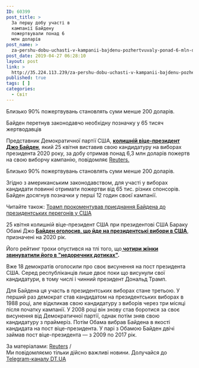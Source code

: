 ```yaml
---
ID: 60399
post_title: >
  За першу добу участі в
  кампанії Байдену
  пожертвували понад 6
  млн доларів
post_name: >
  za-pershu-dobu-uchasti-v-kampanii-bajdenu-pozhertvuvaly-ponad-6-mln-dolariv
post_date: 2019-04-27 06:28:10
layout: post
link: >
  http://35.224.113.239/za-pershu-dobu-uchasti-v-kampanii-bajdenu-pozhertvuvaly-ponad-6-mln-dolariv/
published: true
tags: [ ]
categories:
  - Світ
---
```

<div class="summary" itemprop="alternativeHeadline">
<p>Близько 90% пожертвувань становлять суми менше 200 доларів.</p>
</div>
<div class="bottom_block">
<div class="picture">
<div class="top_photo top">
<div class="frame_image"> <img class="img" src="https://image.zn.ua/media/images/645x426/Apr2019/227376.jpg" alt title="Байден"></div>
<span class="photo_descr"><span class="title">Байден перетнув законодавчо необхідну позначку у 65 тисяч жертводавців</span> </span></div>
</div>
<div class="article_body">
<div class="text">
<p>Представник Демократичної партії США, <a href="https://dt.ua/WORLD/tramp-prokomentuvav-priyednannya-baydena-do-prezidentskih-peregoniv-u-ssha-309759_.html" target="_blank" rel="noopener noreferrer"><strong>колишній віце-президент Джо Байден</strong></a>, який 25 квітня виставив свою кандидатуру на виборах президента 2020 року, за добу отримав понад 6,3 млн доларів пожертв на свою виборчу кампанію, повідомляє <a href="https://www.reuters.com/article/us-usa-election-biden-fundraising/biden-raises-6-3-million-in-first-24-hours-of-campaign-idUSKCN1S223J" target="_blank" rel="noopener noreferrer">Reuters.</a></p>
<p>Близько 90% пожертвувань становлять суми менше 200 доларів.</p>
<p>Згідно з американським законодавством, для участі у виборах кандидати повинні отримати пожертви від 65 тис. різних спонсорів. Байден досягнув позначки у перші 12 годин своєї кампанії.</p>
<div class="article_attached acenter">Читайте також: <a href="https://dt.ua/WORLD/tramp-prokomentuvav-priyednannya-baydena-do-prezidentskih-peregoniv-u-ssha-309759_.html">Трамп прокоментував приєднання Байдена до президентських перегонів у США</a></div>
<p>25 квітня колишній віце-президент США при президентові США Бараку Обамі Джо&nbsp;<a href="https://dt.ua/WORLD/dzho-bayden-ogolosiv-pro-uchast-u-viborah-prezidenta-ssha-309653_.html" target="_blank" rel="noopener noreferrer"><strong>Байден оголосив, що йде на президентські вибори в США</strong></a>, призначені на 2020 рік.</p>
<p dir="ltr">Його рейтинг трохи опустився на тлі того, що<strong><a href="https://dt.ua/WORLD/chotiri-zhinki-zvinuvatili-dzho-baydena-v-nedorechnih-dotikah-307578_.html" target="_blank" rel="noopener noreferrer">&nbsp;чотири жінки звинуватили його в "недоречних дотиках"</a>.</strong></p>
<p dir="ltr">Вже 18 демократів оголосили про своє висунення на пост президента США. Серед республіканців лише двоє поки що висунули свої кандидатури, в тому числі і чинний президент Дональд Трамп.</p>
<p dir="ltr">Для Байдена ця участь в президентських виборах стане третьою. У перший раз демократ став кандидатом на президентських виборах в 1988 році, але відкликав свою кандидатуру з виборів через три місяці після початку кампанії. У 2008 році він знову став боротися за своє висунення від Демократичної партії, однак потім зняв свою кандидатуру з праймеріз. Потім Обама вибрав Байдена в якості кандидата на пост віце-президента. У парі з Обамою Байден двічі займав пост віце-президента — з 2009 по 2017 рік.</p>
</div>
</div>
<span class="link"><span class="source_caption">За матеріалами: <a href="https://dt.ua/go/aHR0cDovL3d3dy5yZXV0ZXJzLmNvbQ==" target="_blank" rel="nofollow noopener noreferrer">Reuters</a> <span class="divider">/</span></span></span>
<div class="telegram">Ми повідомляємо тільки дійсно важливі новини. Долучайся до <a href="https://t.me/znua_live">Telegram-каналу DT.UA</a></div> </div>
